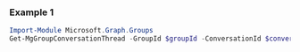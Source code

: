 ### Example 1
``` powershell
Import-Module Microsoft.Graph.Groups
Get-MgGroupConversationThread -GroupId $groupId -ConversationId $conversationId
```
